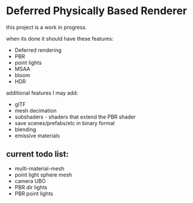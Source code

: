 # Deferred Physically Based Renderer

this project is a work in progress.

when its done it should have these features:
* Deferred rendering
* PBR
* point lights
* MSAA
* bloom
* HDR

additional features I may add:
* glTF
* mesh decimation
* subshaders - shaders that extend the PBR shader
* save scenes/prefabs/etc in binary format
* blending
* emissive materials

## current todo list:
* multi-material-mesh
* point light sphere mesh
* camera UBO
* PBR dir lights
* PBR point lights
